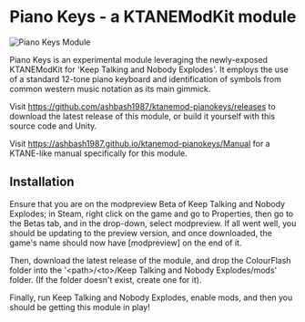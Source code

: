 # Piano Keys - a KTANEModKit module

![Piano Keys Module](https://ashbash1987.github.io/ktanemod-pianokeys/Manual/img/Component.png "Piano Keys Module")

Piano Keys is an experimental module leveraging the newly-exposed KTANEModKit for 'Keep Talking and Nobody Explodes'. It employs the use of a standard 12-tone piano keyboard and identification of symbols from common western music notation as its main gimmick.

Visit https://github.com/ashbash1987/ktanemod-pianokeys/releases to download the latest release of this module, or build it yourself with this source code and Unity.

Visit https://ashbash1987.github.io/ktanemod-pianokeys/Manual for a KTANE-like manual specifically for this module.

## Installation

Ensure that you are on the modpreview Beta of Keep Talking and Nobody Explodes; in Steam, right click on the game and go to Properties, then go to the Betas tab, and in the drop-down, select modpreview. If all went well, you should be updating to the preview version, and once downloaded, the game's name should now have [modpreview] on the end of it.

Then, download the latest release of the module, and drop the ColourFlash folder into the '&lt;path&gt;/&lt;to&gt;/Keep Talking and Nobody Explodes/mods' folder. (If the folder doesn't exist, create one for it).

Finally, run Keep Talking and Nobody Explodes, enable mods, and then you should be getting this module in play!
